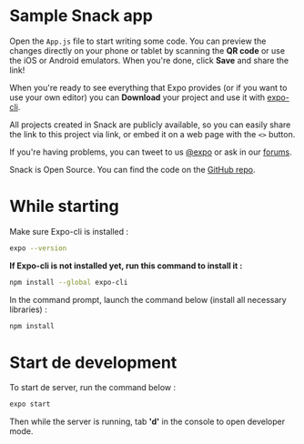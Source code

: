 # Sample Snack app

Open the `App.js` file to start writing some code. You can preview the changes directly on your phone or tablet by scanning the **QR code** or use the iOS or Android emulators. When you're done, click **Save** and share the link!

When you're ready to see everything that Expo provides (or if you want to use your own editor) you can **Download** your project and use it with [expo-cli](https://docs.expo.io/get-started/installation).

All projects created in Snack are publicly available, so you can easily share the link to this project via link, or embed it on a web page with the `<>` button.

If you're having problems, you can tweet to us [@expo](https://twitter.com/expo) or ask in our [forums](https://forums.expo.io/c/snack).

Snack is Open Source. You can find the code on the [GitHub repo](https://github.com/expo/snack).

# While starting
Make sure Expo-cli is installed :
```bash
expo --version
```

**If Expo-cli is not installed yet, run this command to install it :**
```bash
npm install --global expo-cli
```

In the command prompt, launch the command below (install all necessary libraries) :

```bash
npm install 
```

# Start de development
To start de server, run the command below : 
```bash
expo start
```

Then while the server is running, tab **'d'** in the console to open developer mode.
